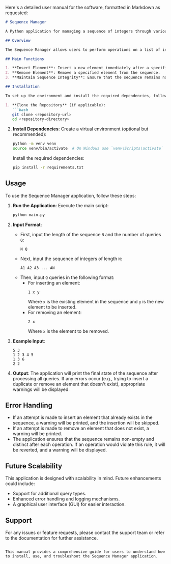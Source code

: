 Here's a detailed user manual for the software, formatted in Markdown as requested:

```markdown
# Sequence Manager

A Python application for managing a sequence of integers through various queries.

## Overview

The Sequence Manager allows users to perform operations on a list of integers, including inserting elements and removing them while ensuring the list remains distinct and non-empty. This application is designed to handle user interactions through standard input and output.

## Main Functions

1. **Insert Element**: Insert a new element immediately after a specified existing element in the sequence.
2. **Remove Element**: Remove a specified element from the sequence.
3. **Maintain Sequence Integrity**: Ensure that the sequence remains non-empty and contains distinct elements after each operation.

## Installation

To set up the environment and install the required dependencies, follow these steps:

1. **Clone the Repository** (if applicable):
   ```bash
   git clone <repository-url>
   cd <repository-directory>
   ```

2. **Install Dependencies**:
   Create a virtual environment (optional but recommended):
   ```bash
   python -m venv venv
   source venv/bin/activate  # On Windows use `venv\Scripts\activate`
   ```

   Install the required dependencies:
   ```bash
   pip install -r requirements.txt
   ```

## Usage

To use the Sequence Manager application, follow these steps:

1. **Run the Application**:
   Execute the main script:
   ```bash
   python main.py
   ```

2. **Input Format**:
   - First, input the length of the sequence `N` and the number of queries `Q`:
     ```
     N Q
     ```
   - Next, input the sequence of integers of length `N`:
     ```
     A1 A2 A3 ... AN
     ```
   - Then, input `Q` queries in the following format:
     - For inserting an element:
       ```
       1 x y
       ```
       Where `x` is the existing element in the sequence and `y` is the new element to be inserted.
     - For removing an element:
       ```
       2 x
       ```
       Where `x` is the element to be removed.

3. **Example Input**:
   ```
   5 3
   1 2 3 4 5
   1 3 6
   2 2
   ```

4. **Output**:
   The application will print the final state of the sequence after processing all queries. If any errors occur (e.g., trying to insert a duplicate or remove an element that doesn't exist), appropriate warnings will be displayed.

## Error Handling

- If an attempt is made to insert an element that already exists in the sequence, a warning will be printed, and the insertion will be skipped.
- If an attempt is made to remove an element that does not exist, a warning will be printed.
- The application ensures that the sequence remains non-empty and distinct after each operation. If an operation would violate this rule, it will be reverted, and a warning will be displayed.

## Future Scalability

This application is designed with scalability in mind. Future enhancements could include:
- Support for additional query types.
- Enhanced error handling and logging mechanisms.
- A graphical user interface (GUI) for easier interaction.

## Support

For any issues or feature requests, please contact the support team or refer to the documentation for further assistance.
```

This manual provides a comprehensive guide for users to understand how to install, use, and troubleshoot the Sequence Manager application.
